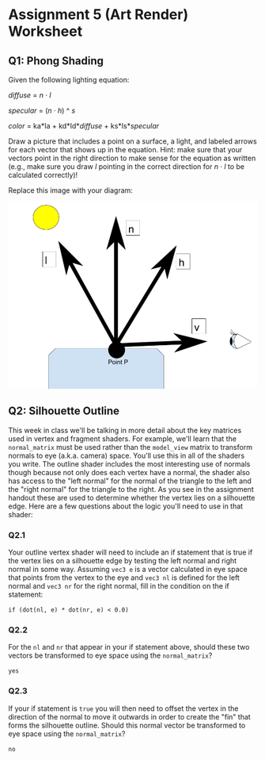 # Assignment 5 (Art Render) Worksheet

## Q1: Phong Shading

Given the following lighting equation:

*diffuse* = *n* &middot; *l*

*specular* = (*n* &middot; *h*) ^ *s*

*color* = ka\*Ia + kd\*Id\**diffuse* + ks\*Is\**specular*

Draw a picture that includes a point on a surface, a light, and labeled arrows
for each vector that shows up in the equation. Hint: make sure that your
vectors point in the right direction to make sense for the equation as written
(e.g., make sure you draw *l* pointing in the correct direction for *n*
&middot; *l* to be calculated correctly)!

Replace this image with your diagram:

![](./img/Local-llumination-Dgrm.png)


## Q2: Silhouette Outline

This week in class we'll be talking in more detail about the key matrices used
in vertex and fragment shaders. For example, we'll learn that the
`normal_matrix` must be used rather than the `model_view` matrix to transform
normals to eye (a.k.a. camera) space. You'll use this in all of the shaders
you write. The outline shader includes the most interesting use of normals
though because not only does each vertex have a normal, the shader also has
access to the "left normal" for the normal of the triangle to the left and the
"right normal" for the triangle to the right. As you see in the assignment
handout these are used to determine whether the vertex lies on a silhouette
edge. Here are a few questions about the logic you'll need to use in that
shader:

### Q2.1
Your outline vertex shader will need to include an if statement that is true
if the vertex lies on a silhouette edge by testing the left normal and right
normal in some way. Assuming `vec3 e` is a vector calculated in eye space
that points from the vertex to the eye and `vec3 nl` is defined for the left
normal and `vec3 nr` for the right normal, fill in the condition on the if
statement:

```
if (dot(nl, e) * dot(nr, e) < 0.0)
```

### Q2.2
For the `nl` and `nr` that appear in your if statement above, should these two
vectors be transformed to eye space using the `normal_matrix`?

```
yes
```

### Q2.3
If your if statement is `true` you will then need to offset the vertex in the
direction of the normal to move it outwards in order to create the "fin" that
forms the silhouette outline. Should this normal vector be transformed to eye
space using the `normal_matrix`?

```
no
```
